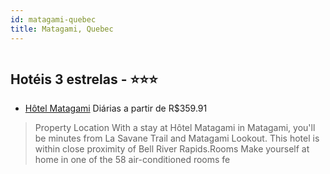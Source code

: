 ```yaml
---
id: matagami-quebec
title: Matagami, Quebec
---
```


<center><img src="https://assets.cosmos-data.com/1/03efea0999f19c879915b80ae24afa6c/602166.jpg" alt="" /></center>


## Hotéis 3 estrelas - ⭐️⭐️⭐️

-    [Hôtel Matagami](https://www.hurb.com/hoteis/matagami/hotel-matagami-JNP-JP348702?cmp=18055) Diárias a partir de R$359.91
   > Property Location With a stay at Hôtel Matagami in Matagami, you&apos;ll be minutes from La Savane Trail and Matagami Lookout.  This hotel is within close proximity of Bell River Rapids.Rooms Make yourself at home in one of the 58 air-conditioned rooms fe
